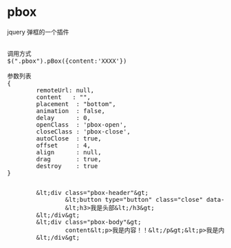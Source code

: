 pbox
====

jquery 弹框的一个插件


<pre>

调用方式
$(".pbox").pBox({content:'XXXX'})

参数列表
{
        remoteUrl: null,
        content   : "",
        placement  : "bottom",
        animation  : false,
        delay      : 0,
        openClass  : 'pbox-open',
        closeClass : 'pbox-close',
        autoClose  : true,
        offset     : 4,
        align      : null,
        drag       : true,
        destroy    : true
}
<xmp>
        &lt;div class="pbox-header"&gt;
                &lt;button type="button" class="close" data-dismiss="modal" aria-hidden="true"&gt;×&lt;/button&gt;
                &lt;h3>我是头部&lt;/h3&gt;
        &lt;/div&gt;
        &lt;div class="pbox-body"&gt;
                content&lt;p>我是内容！！&lt;/p&gt;&lt;p>我是内容！！&lt;/p&gt;
        &lt;/div&gt;
</xmp>
</pre>
